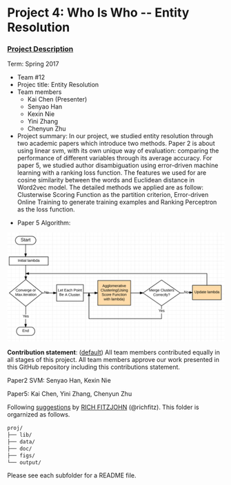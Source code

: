 ﻿# Project 4: Who Is Who -- Entity Resolution

### [Project Description](doc/project4_desc.md)

Term: Spring 2017

+ Team #12
+ Projec title: Entity Resolution
+ Team members
	+ Kai Chen (Presenter)
	+ Senyao Han
	+ Kexin Nie
	+ Yini Zhang
	+ Chenyun Zhu
+ Project summary: In our project, we studied entity resolution through two academic papers which introduce two methods. Paper 2 is about using linear svm, with its own unique way of evaluation: comparing the performance of different variables through its average accuracy. For paper 5, we studied author disambiguation using error-driven machine learning with a ranking loss function. The features we used for are cosine similarity between the words and Euclidean distance in Word2vec model. The detailed methods we applied are as follow: Clusterwise Scoring Function as the partition criterion, Error-driven Online Training to generate training examples and Ranking Perceptron as the loss function. 

* Paper 5 Algorithm:


![image](figs/algorithm1.png)

	
**Contribution statement**: ([default](doc/a_note_on_contributions.md)) All team members contributed equally in all stages of this project. All team members approve our work presented in this GitHub repository including this contributions statement. 

Paper2 SVM: Senyao Han, Kexin Nie

Paper5: Kai Chen, Yini Zhang, Chenyun Zhu

Following [suggestions](http://nicercode.github.io/blog/2013-04-05-projects/) by [RICH FITZJOHN](http://nicercode.github.io/about/#Team) (@richfitz). This folder is orgarnized as follows.

```
proj/
├── lib/
├── data/
├── doc/
├── figs/
└── output/
```

Please see each subfolder for a README file.
